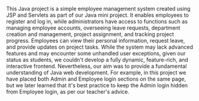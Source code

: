 This Java project is a simple employee management system created using JSP and Servlets as part of our Java mini project. It enables employees to register and log in, while administrators have access to functions such as managing employee accounts, overseeing leave requests, department creation and management, project assignment, and tracking project progress. Employees can view their personal information, request leave, and provide updates on project tasks. While the system may lack advanced features and may encounter some unhandled user exceptions, given our status as students, we couldn't develop a fully dynamic, feature-rich, and interactive frontend. Nevertheless, our aim was to provide a fundamental understanding of Java web development. For example, in this project we have placed both Admin and Employee login sections on the same page, but we later learned that it's best practice to keep the Admin login hidden from Employee login, as per our teacher's advice.